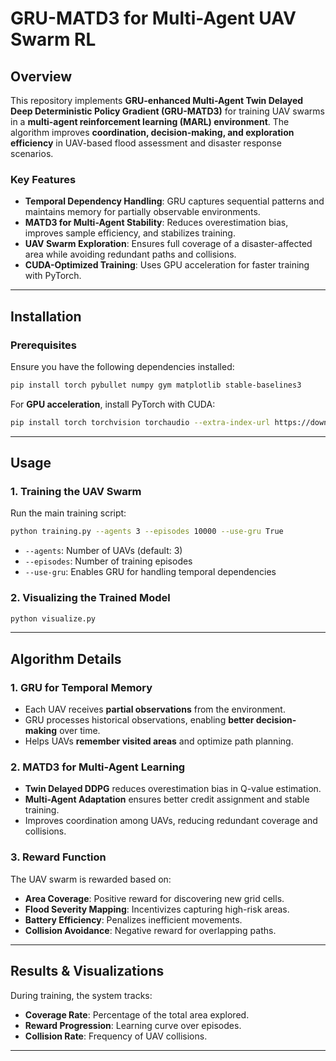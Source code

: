 # GRU-MATD3 for Multi-Agent UAV Swarm RL

## Overview
This repository implements **GRU-enhanced Multi-Agent Twin Delayed Deep Deterministic Policy Gradient (GRU-MATD3)** for training UAV swarms in a **multi-agent reinforcement learning (MARL) environment**. The algorithm improves **coordination, decision-making, and exploration efficiency** in UAV-based flood assessment and disaster response scenarios.

### Key Features
- **Temporal Dependency Handling**: GRU captures sequential patterns and maintains memory for partially observable environments.
- **MATD3 for Multi-Agent Stability**: Reduces overestimation bias, improves sample efficiency, and stabilizes training.
- **UAV Swarm Exploration**: Ensures full coverage of a disaster-affected area while avoiding redundant paths and collisions.
- **CUDA-Optimized Training**: Uses GPU acceleration for faster training with PyTorch.

---

## Installation
### Prerequisites
Ensure you have the following dependencies installed:

```bash
pip install torch pybullet numpy gym matplotlib stable-baselines3
```

For **GPU acceleration**, install PyTorch with CUDA:
```bash
pip install torch torchvision torchaudio --extra-index-url https://download.pytorch.org/whl/cu118
```

---

## Usage
### 1. Training the UAV Swarm
Run the main training script:
```bash
python training.py --agents 3 --episodes 10000 --use-gru True
```
- `--agents`: Number of UAVs (default: 3)
- `--episodes`: Number of training episodes
- `--use-gru`: Enables GRU for handling temporal dependencies

### 2. Visualizing the Trained Model
```bash
python visualize.py 
```

---

## Algorithm Details
### **1. GRU for Temporal Memory**
- Each UAV receives **partial observations** from the environment.
- GRU processes historical observations, enabling **better decision-making** over time.
- Helps UAVs **remember visited areas** and optimize path planning.

### **2. MATD3 for Multi-Agent Learning**
- **Twin Delayed DDPG** reduces overestimation bias in Q-value estimation.
- **Multi-Agent Adaptation** ensures better credit assignment and stable training.
- Improves coordination among UAVs, reducing redundant coverage and collisions.

### **3. Reward Function**
The UAV swarm is rewarded based on:
- **Area Coverage**: Positive reward for discovering new grid cells.
- **Flood Severity Mapping**: Incentivizes capturing high-risk areas.
- **Battery Efficiency**: Penalizes inefficient movements.
- **Collision Avoidance**: Negative reward for overlapping paths.

---

## Results & Visualizations
During training, the system tracks:
- **Coverage Rate**: Percentage of the total area explored.
- **Reward Progression**: Learning curve over episodes.
- **Collision Rate**: Frequency of UAV collisions.

---


